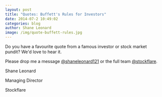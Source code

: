 ```yaml
---
layout: post
title: "Quotes: Buffett's Rules for Investors"
date: 2014-07-2 10:49:02
categories: blog
author: Shane Leonard
image: /img/quote-buffett-rules.jpg
---
```


Do you have a favourite quote from a famous investor or stock market pundit? We'd love to hear it.

Please drop me a message [@shaneleonard121](https://twitter.com/shaneleonard121) or the full team [@stockflare](https://twitter.com/stockflare).

Shane Leonard

Managing Director

Stockflare

[jekyll-gh]: https://github.com/jekyll/jekyll
[jekyll]:    http://jekyllrb.com
